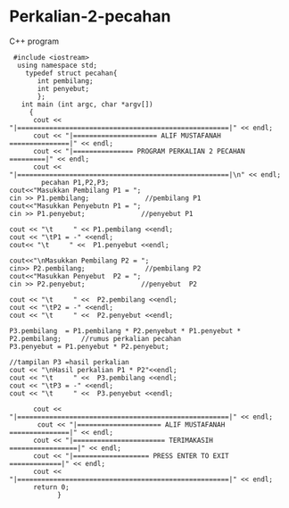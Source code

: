 # Perkalian-2-pecahan
C++ program

     #include <iostream>
      using namespace std;
        typedef struct pecahan{
           int pembilang;
           int penyebut;
           };
       int main (int argc, char *argv[])
         {
          cout << "|=====================================================|" << endl;
          cout << "|===================== ALIF MUSTAFANAH ===============|" << endl;
          cout << "|=============== PROGRAM PERKALIAN 2 PECAHAN =========|" << endl;
          cout << "|=====================================================|\n" << endl;
            pecahan P1,P2,P3;
    cout<<"Masukkan Pembilang P1 = ";
    cin >> P1.pembilang;              //pembilang P1
    cout<<"Masukkan Penyebutn P1 = ";
    cin >> P1.penyebut;              //penyebut P1

    cout << "\t     " << P1.pembilang <<endl;
    cout << "\tP1 = -" <<endl;
    cout<< "\t     " <<  P1.penyebut <<endl;

    cout<<"\nMasukkan Pembilang P2 = ";
    cin>> P2.pembilang;               //pembilang P2
    cout<<"Masukkan Penyebut  P2 = ";
    cin >> P2.penyebut;              //penyebut  P2

    cout << "\t     " <<  P2.pembilang <<endl;
    cout << "\tP2 = -" <<endl;
    cout << "\t     " <<  P2.penyebut <<endl;

    P3.pembilang  = P1.pembilang * P2.penyebut * P1.penyebut * P2.pembilang;     //rumus perkalian pecahan
    P3.penyebut = P1.penyebut * P2.penyebut;

    //tampilan P3 =hasil perkalian
    cout << "\nHasil perkalian P1 * P2"<<endl;
    cout << "\t     " <<  P3.pembilang <<endl;
    cout << "\tP3 = -" <<endl;
    cout << "\t     " <<  P3.penyebut <<endl;

          cout << "|=====================================================|" << endl;
           cout << "|===================== ALIF MUSTAFANAH ===============|" << endl;
          cout << "|======================= TERIMAKASIH =================|" << endl;
          cout << "|=================== PRESS ENTER TO EXIT =============|" << endl;
          cout << "|=====================================================|" << endl;
          return 0;
                }
